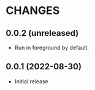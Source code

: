 # CHANGES

## 0.0.2 (unreleased)

- Run in foreground by default.

## 0.0.1 (2022-08-30)

- Initial release
